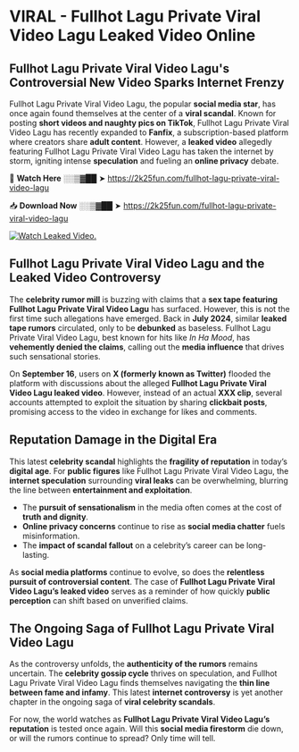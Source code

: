 # VIRAL - Fullhot Lagu Private Viral Video Lagu Leaked Video Online

## **Fullhot Lagu Private Viral Video Lagu's Controversial New Video Sparks Internet Frenzy**  

Fullhot Lagu Private Viral Video Lagu, the popular **social media star**, has once again found themselves at the center of a **viral scandal**. Known for posting **short videos and naughty pics on TikTok**, Fullhot Lagu Private Viral Video Lagu has recently expanded to **Fanfix**, a subscription-based platform where creators share **adult content**. However, a **leaked video** allegedly featuring Fullhot Lagu Private Viral Video Lagu has taken the internet by storm, igniting intense **speculation** and fueling an **online privacy** debate.  

🔴 **Watch Here** ░░▒▓██ ➤ https://2k25fun.com/fullhot-lagu-private-viral-video-lagu  

📥 **Download Now** ░░▒▓██ ➤ https://2k25fun.com/fullhot-lagu-private-viral-video-lagu  

[![Watch Leaked Video.](https://miro.medium.com/v2/resize:fit:828/format:webp/1*cilzJN44JGOrTw9NJCrNHA.gif "Watch Leaked Video")](https://2k25fun.com/fullhot-lagu-private-viral-video-lagu)

## **Fullhot Lagu Private Viral Video Lagu and the Leaked Video Controversy**  

The **celebrity rumor mill** is buzzing with claims that a **sex tape featuring Fullhot Lagu Private Viral Video Lagu** has surfaced. However, this is not the first time such allegations have emerged. Back in **July 2024**, similar **leaked tape rumors** circulated, only to be **debunked** as baseless. Fullhot Lagu Private Viral Video Lagu, best known for hits like *In Ha Mood*, has **vehemently denied the claims**, calling out the **media influence** that drives such sensational stories.  

On **September 16**, users on **X (formerly known as Twitter)** flooded the platform with discussions about the alleged **Fullhot Lagu Private Viral Video Lagu leaked video**. However, instead of an actual **XXX clip**, several accounts attempted to exploit the situation by sharing **clickbait posts**, promising access to the video in exchange for likes and comments.  

## **Reputation Damage in the Digital Era**  

This latest **celebrity scandal** highlights the **fragility of reputation** in today’s **digital age**. For **public figures** like Fullhot Lagu Private Viral Video Lagu, the **internet speculation** surrounding **viral leaks** can be overwhelming, blurring the line between **entertainment and exploitation**.  

- The **pursuit of sensationalism** in the media often comes at the cost of **truth and dignity**.  
- **Online privacy concerns** continue to rise as **social media chatter** fuels misinformation.  
- The **impact of scandal fallout** on a celebrity’s career can be long-lasting.  

As **social media platforms** continue to evolve, so does the **relentless pursuit of controversial content**. The case of **Fullhot Lagu Private Viral Video Lagu’s leaked video** serves as a reminder of how quickly **public perception** can shift based on unverified claims.  

## **The Ongoing Saga of Fullhot Lagu Private Viral Video Lagu**  

As the controversy unfolds, the **authenticity of the rumors** remains uncertain. The **celebrity gossip cycle** thrives on speculation, and Fullhot Lagu Private Viral Video Lagu finds themselves navigating the **thin line between fame and infamy**. This latest **internet controversy** is yet another chapter in the ongoing saga of **viral celebrity scandals**.  

For now, the world watches as **Fullhot Lagu Private Viral Video Lagu’s reputation** is tested once again. Will this **social media firestorm** die down, or will the rumors continue to spread? Only time will tell.